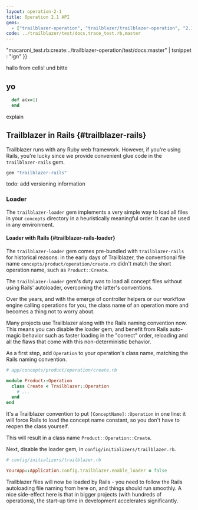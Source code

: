 ```yaml
---
layout: operation-2-1
title: Operation 2.1 API
gems:
  - ["trailblazer-operation", "trailblazer/trailblazer-operation", "2.1"]
code: ../trailblazer/test/docs,trace_test.rb,master
---
```


 "macaroni_test.rb:create:../trailblazer-operation/test/docs:master" | tsnippet : "ign" }}

hallo from cells!
 und bitte

## yo

```ruby
  def a(x=1)
  end
```
explain

<!-- @trailblazer-rails loader, trailblazer-loader, rails support, -->

## Trailblazer in Rails            {#trailblazer-rails}

Trailblazer runs with any Ruby web framework. However, if you're using Rails, you're lucky since we provide convenient glue code in the `trailblazer-rails` gem.

```ruby
gem "trailblazer-rails"
```

todo: add versioning information

### Loader

The `trailblazer-loader` gem implements a very simple way to load all files in your `concepts` directory in a heuristically meaningful order. It can be used in any environment.


<!-- @trailblazer-loader, disable loader, file structure -->

#### Loader with Rails {#trailblazer-rails-loader}

The `trailblazer-loader` gem comes pre-bundled with `trailblazer-rails` for historical reasons: in the early days of Trailblazer, the conventional file name `concepts/product/operation/create.rb` didn't match the short operation name, such as `Product::Create`.

The `trailblazer-loader` gem's duty was to load all concept files without using Rails' autoloader, overcoming the latter's conventions.

Over the years, and with the emerge of controller helpers or our workflow engine calling operations for you, the class name of an operation more and becomes a thing not to worry about.

Many projects use Trailblazer along with the Rails naming convention now. This means you can disable the loader gem, and benefit from Rails auto-magic behavior such as faster loading in the "correct" order, reloading and all the flaws that come with this non-deterministic behavior.

As a first step, add `Operation` to your operation's class name, matching the Rails naming convention.

```ruby
# app/concepts/product/operation/create.rb

module Product::Operation
  class Create < Trailblazer::Operation
    # ...
  end
end
```

It's a Trailblazer convention to put `[ConceptName]::Operation` in one line: it will force Rails to load the concept name constant, so you don't have to reopen the class yourself.

This will result in a class name `Product::Operation::Create`.

Next, disable the loader gem, in `config/initializers/trailblazer.rb`.

```ruby
# config/initializers/trailblazer.rb

YourApp::Application.config.trailblazer.enable_loader = false
```

Trailblazer files will now be loaded by Rails - you need to follow the Rails autoloading file naming from here on, and things should run smoothly. A nice side-effect here is that in bigger projects (with hundreds of operations), the start-up time in development accelerates significantly.
